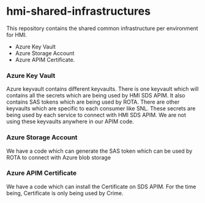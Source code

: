 # hmi-shared-infrastructures

This repository contains the shared common infrastructure per environment for HMI.

- Azure Key Vault
- Azure Storage Account
- Azure APIM Certificate.

### Azure Key Vault
Azure keyvault contains different keyvaults. There is one keyvault which will contains all the secrets which are being used by HMI SDS APIM. It also contains SAS tokens which are being used by ROTA.
There are other keyvaults which are specific to each consumer like SNL. These secrets are being used by each service to connect with HMI SDS APIM. We are not using these keyvaults anywhere in our APIM code.

### Azure Storage Account
We have a code which can generate the SAS token which can be used by ROTA to connect with Azure blob storage

### Azure APIM Certificate
We have a code which can install the Certificate on SDS APIM. For the time being, Certificate is only being used by Crime.